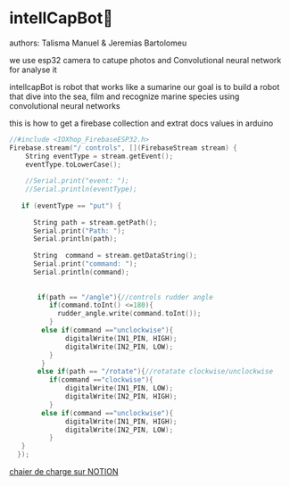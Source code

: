 # intellCapBot🤖

authors: 
Talisma Manuel & Jeremias Bartolomeu<br>


we use esp32 camera to catupe photos and Convolutional neural network for analyse it 

intellcapBot is robot that works like a sumarine 
our goal is to build a robot that dive into the sea, film and recognize marine species using convolutional neural networks

this is how to get a firebase collection and extrat docs values in arduino



```cpp
//#include <IOXhop_FirebaseESP32.h>
Firebase.stream("/ controls", [](FirebaseStream stream) {
    String eventType = stream.getEvent();
    eventType.toLowerCase();
     
    //Serial.print("event: ");
    //Serial.println(eventType);
   
   if (eventType == "put") {
      
      String path = stream.getPath();
      Serial.print("Path: ");
      Serial.println(path);
    
      String  command = stream.getDataString();
      Serial.print("command: ");
      Serial.println(command);
     
        
       if(path == "/angle"){//controls rudder angle 
          if(command.toInt() <=180){
            rudder_angle.write(command.toInt());
          }
        else if(command =="unclockwise"){
              digitalWrite(IN1_PIN, HIGH);
              digitalWrite(IN2_PIN, LOW);
          }
        }
       else if(path == "/rotate"){//rotatate clockwise/unclockwise
          if(command =="clockwise"){
              digitalWrite(IN1_PIN, LOW);
              digitalWrite(IN2_PIN, HIGH);
          }
        else if(command =="unclockwise"){
              digitalWrite(IN1_PIN, HIGH);
              digitalWrite(IN2_PIN, LOW);
          }
   }
  });
```

<a href="https://www.notion.so/projeto-INTELLCAP-8fc0aab3e8a24e9c8a9eb93412a3a829">chaier de charge sur NOTION</a>
